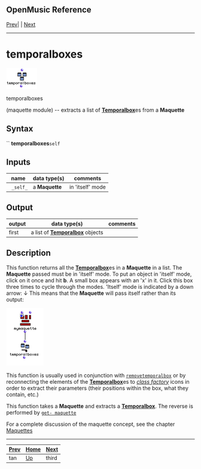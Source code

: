 OpenMusic Reference  
---  
[Prev](tan)| | [Next](third)  
  
* * *

# temporalboxes

![](figures/functions/maquette/temporalboxes.png)

  
  
temporalboxes  
  
(maquette module) \-- extracts a list of [**Temporalbox**](temporalbox)es
from a **Maquette**  

## Syntax

`` **temporalboxes**` self `

## Inputs

name| data type(s)| comments  
---|---|---  
` _self_`|  a **Maquette**|  in 'itself' mode  
  
## Output

output| data type(s)| comments  
---|---|---  
first| a list of [**Temporalbox**](temporalbox) objects|  
  
## Description

This function returns all the [**Temporalbox**](temporalbox)es in a
**Maquette** in a list. The **Maquette** passed must be in 'itself' mode. To
put an object in 'itself' mode, click on it once and hit **b**. A small box
appears with an 'x' in it. Click this box three times to cycle through the
modes. 'Itself' mode is indicated by a down arrow: ↓ This means that the
**Maquette** will pass itself rather than its output:

![](figures/functions/maquette/temporalboxesEX1.png)

This function is usually used in conjunction with
[`removetemporalbox`](removetemporalbox) or by reconnecting the elements
of the [**Temporalbox**](temporalbox)es to [_class
factory_](glossary#FACTORY) icons in order to extract their parameters
(their positions within the box, what they contain, etc.)

This function takes a **Maquette** and extracts a
[**Temporalbox**](temporalbox). The reverse is performed by [`get-
maquette`](get-maquette)

For a complete discussion of the maquette concept, see the chapter
[Maquettes](concepts.maquettes)

* * *

[Prev](tan)| [Home](index)| [Next](third)  
---|---|---  
tan| [Up](funcref.main)| third

